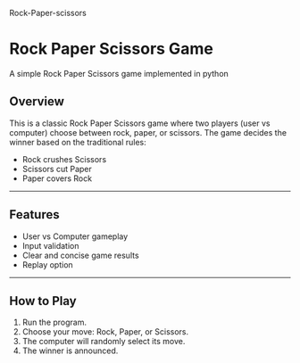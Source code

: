 Rock-Paper-scissors
# Rock Paper Scissors Game

A simple Rock Paper Scissors game implemented in python 

## Overview

This is a classic Rock Paper Scissors game where two players (user vs computer) choose between rock, paper, or scissors. The game decides the winner based on the traditional rules:

- Rock crushes Scissors
- Scissors cut Paper
- Paper covers Rock

---

## Features

- User vs Computer gameplay
- Input validation
- Clear and concise game results
- Replay option

---

## How to Play

1. Run the program.
2. Choose your move: Rock, Paper, or Scissors.
3. The computer will randomly select its move.
4. The winner is announced.
